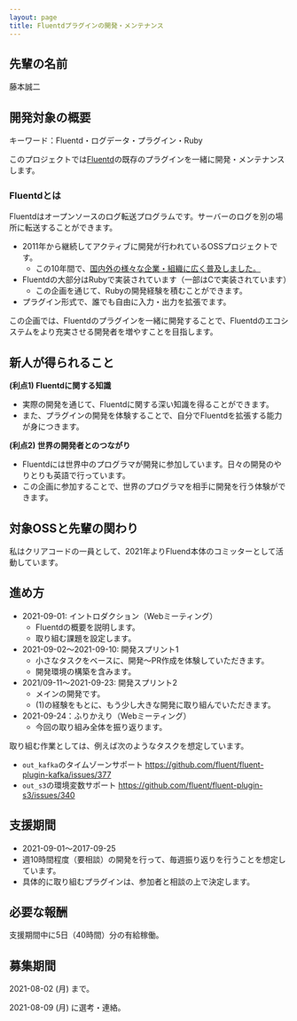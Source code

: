 ```yaml
---
layout: page
title: Fluentdプラグインの開発・メンテナンス
---
```


## 先輩の名前

藤本誠二

## 開発対象の概要

キーワード：Fluentd・ログデータ・プラグイン・Ruby

このプロジェクトでは[Fluentd](https://github.com/fluent/fluentd)の既存のプラグインを一緒に開発・メンテナンスします。

### Fluentdとは

Fluentdはオープンソースのログ転送プログラムです。サーバーのログを別の場所に転送することができます。

 * 2011年から継続してアクティブに開発が行われているOSSプロジェクトです。
   * この10年間で、[国内外の様々な企業・組織に広く普及しました。](https://www.fluentd.org/testimonials)
 * Fluentdの大部分はRubyで実装されています（一部はCで実装されています）
   * この企画を通じて、Rubyの開発経験を積むことができます。
 * プラグイン形式で、誰でも自由に入力・出力を拡張でます。

この企画では、Fluentdのプラグインを一緒に開発することで、Fluentdのエコシステムをより充実させる開発者を増やすことを目指します。

## 新人が得られること

**(利点1) Fluentdに関する知識**

* 実際の開発を通じて、Fluentdに関する深い知識を得ることができます。
* また、プラグインの開発を体験することで、自分でFluentdを拡張する能力が身につきます。

**(利点2) 世界の開発者とのつながり**

* Fluentdには世界中のプログラマが開発に参加しています。日々の開発のやりとりも英語で行っています。
* この企画に参加することで、世界のプログラマを相手に開発を行う体験ができます。

## 対象OSSと先輩の関わり

私はクリアコードの一員として、2021年よりFluend本体のコミッターとして活動しています。

## 進め方

* 2021-09-01: イントロダクション（Webミーティング）
  * Fluentdの概要を説明します。
  * 取り組む課題を設定します。
* 2021-09-02〜2021-09-10: 開発スプリント1
  * 小さなタスクをベースに、開発〜PR作成を体験していただきます。
  * 開発環境の構築を含みます。
* 2021/09-11〜2021-09-23: 開発スプリント2
  * メインの開発です。
  * (1)の経験をもとに、もう少し大きな開発に取り組んでいただきます。
* 2021-09-24：ふりかえり（Webミーティング）
  * 今回の取り組み全体を振り返ります。

取り組む作業としては、例えば次のようなタスクを想定しています。

 * `out_kafka`のタイムゾーンサポート
   https://github.com/fluent/fluent-plugin-kafka/issues/377
 * `out_s3`の環境変数サポート
   https://github.com/fluent/fluent-plugin-s3/issues/340

## 支援期間

* 2021-09-01〜2017-09-25
* 週10時間程度（要相談）の開発を行って、毎週振り返りを行うことを想定しています。
* 具体的に取り組むプラグインは、参加者と相談の上で決定します。

## 必要な報酬

支援期間中に5日（40時間）分の有給稼働。

## 募集期間

2021-08-02 (月) まで。

2021-08-09 (月) に選考・連絡。
